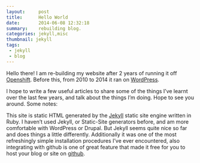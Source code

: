 ```yaml
---
layout:     post
title:      Hello World
date:       2014-06-08 12:32:18
summary:    rebuilding blog.
categories: jekyll,misc
thumbnail: jekyll
tags:
 - jekyll
 - blog
---
```


Hello there! I am re-building my website after 2 years of running it off [Openshift][1]. Before this, from 2010 to 2014 it ran on [WordPress][2].

I hope to write a few useful articles to share some of the things I’ve learnt over the last few years, and talk about the things I’m doing. Hope to see you around. Some notes:

This site is static HTML generated by the [Jekyll][3] static site engine written in Ruby. I haven’t used Jekyll, or Static-Site generators before, and am more comfortable with WordPress or Drupal. But Jekyll seems quite nice so far and does things a little differently. Additionally it was one of the most refreshingly simple installation procedures I’ve ever encountered, also integrating with github is one of great feature that made it free for you to host your blog or site on [github][4].

[1]: https://openshift.com/
[2]: https://wordpress.org/
[3]: https://jekyllrb.com/
[4]: https://github.com/
